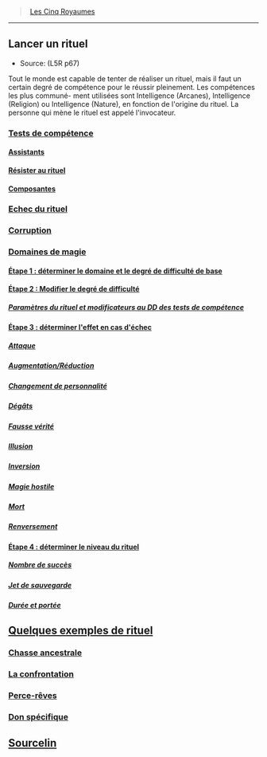 ﻿>  [Les Cinq Royaumes](hd_l5r_index.md)

---


## Lancer un rituel

- Source: (L5R p67)

Tout le monde est capable de tenter de réaliser un rituel, mais il faut un certain degré de compétence pour le réussir pleinement. Les compétences les plus communé- ment utilisées sont Intelligence (Arcanes), Intelligence (Religion) ou Intelligence (Nature), en fonction de l'origine du rituel. La personne qui mène le rituel est appelé l'invocateur.



### [Tests de compétence](hd_l5r_rituals_tests_de_competence.md)



#### [Assistants](hd_l5r_rituals_assistants.md)



#### [Résister au rituel](hd_l5r_rituals_resister_au_rituel.md)



#### [Composantes](hd_l5r_rituals_composantes.md)



### [Echec du rituel](hd_l5r_rituals_echec_du_rituel.md)



### [Corruption](hd_l5r_rituals_corruption.md)



### [Domaines de magie](hd_l5r_rituals_domaines_de_magie.md)



#### [Étape 1 : déterminer le domaine et le degré de difficulté de base](hd_l5r_rituals_etape_1_determiner_le_domaine_et_le_degre_de_difficulte_de_base.md)



#### [Étape 2 : Modifier le degré de difficulté](hd_l5r_rituals_etape_2_modifier_le_degre_de_difficulte.md)



##### [Paramètres du rituel et modificateurs au DD des tests de compétence](hd_l5r_rituals_parametres_du_rituel_et_modificateurs_au_dd_des_tests_de_competence.md)



#### [Étape 3 : déterminer l'effet en cas d'échec](hd_l5r_rituals_etape_3_determiner_leffet_en_cas_dechec.md)



##### [Attaque](hd_l5r_rituals_attaque.md)



##### [Augmentation/Réduction](hd_l5r_rituals_augmentationreduction.md)



##### [Changement de personnalité](hd_l5r_rituals_changement_de_personnalite.md)



##### [Dégâts](hd_l5r_rituals_degats.md)



##### [Fausse vérité](hd_l5r_rituals_fausse_verite.md)



##### [Illusion](hd_l5r_rituals_illusion.md)



##### [Inversion](hd_l5r_rituals_inversion.md)



##### [Magie hostile](hd_l5r_rituals_magie_hostile.md)



##### [Mort](hd_l5r_rituals_mort.md)



##### [Renversement](hd_l5r_rituals_renversement.md)



#### [Étape 4 : déterminer le niveau du rituel](hd_l5r_rituals_etape_4_determiner_le_niveau_du_rituel.md)



##### [Nombre de succès](hd_l5r_rituals_nombre_de_succes.md)



##### [Jet de sauvegarde](hd_l5r_rituals_jet_de_sauvegarde.md)



##### [Durée et portée](hd_l5r_rituals_duree_et_portee.md)



## [Quelques exemples de rituel](hd_l5r_rituals_quelques_exemples_de_rituel.md)



### [Chasse ancestrale](hd_l5r_rituals_chasse_ancestrale.md)



### [La confrontation](hd_l5r_rituals_la_confrontation.md)



### [Perce-rêves](hd_l5r_rituals_perce_reves.md)



### [Don spécifique](hd_l5r_rituals_don_specifique.md)



## [Sourcelin](hd_l5r_rituals_sourcelin.md)

